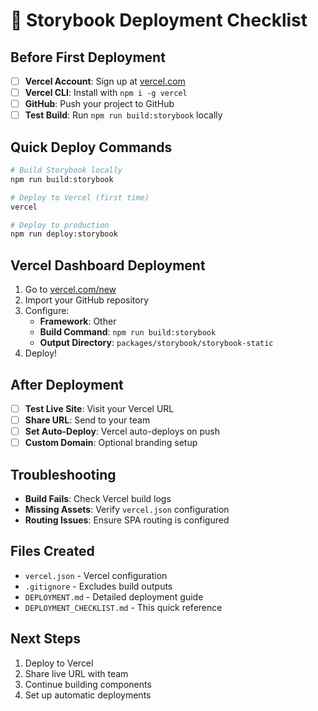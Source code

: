 # 🚀 Storybook Deployment Checklist

## Before First Deployment

- [ ] **Vercel Account**: Sign up at [vercel.com](https://vercel.com)
- [ ] **Vercel CLI**: Install with `npm i -g vercel`
- [ ] **GitHub**: Push your project to GitHub
- [ ] **Test Build**: Run `npm run build:storybook` locally

## Quick Deploy Commands

```bash
# Build Storybook locally
npm run build:storybook

# Deploy to Vercel (first time)
vercel

# Deploy to production
npm run deploy:storybook
```

## Vercel Dashboard Deployment

1. Go to [vercel.com/new](https://vercel.com/new)
2. Import your GitHub repository
3. Configure:
   - **Framework**: Other
   - **Build Command**: `npm run build:storybook`
   - **Output Directory**: `packages/storybook/storybook-static`
4. Deploy!

## After Deployment

- [ ] **Test Live Site**: Visit your Vercel URL
- [ ] **Share URL**: Send to your team
- [ ] **Set Auto-Deploy**: Vercel auto-deploys on push
- [ ] **Custom Domain**: Optional branding setup

## Troubleshooting

- **Build Fails**: Check Vercel build logs
- **Missing Assets**: Verify `vercel.json` configuration
- **Routing Issues**: Ensure SPA routing is configured

## Files Created

- `vercel.json` - Vercel configuration
- `.gitignore` - Excludes build outputs
- `DEPLOYMENT.md` - Detailed deployment guide
- `DEPLOYMENT_CHECKLIST.md` - This quick reference

## Next Steps

1. Deploy to Vercel
2. Share live URL with team
3. Continue building components
4. Set up automatic deployments
